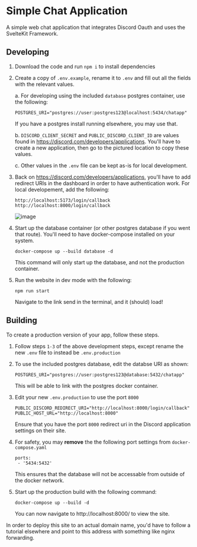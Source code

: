 # Simple Chat Application

A simple web chat application that integrates Discord Oauth and uses the SvelteKit Framework.

## Developing

1. Download the code and run `npm i` to install dependencies

2. Create a copy of `.env.example`, rename it to `.env` and fill out all the fields with the relevant values.

   a. For developing using the included `database` postgres container, use the following:

   ```
   POSTGRES_URI="postgres://user:postgres123@localhost:5434/chatapp"
   ```
   
   If you have a postgres install running elsewhere, you may use that.

   b. `DISCORD_CLIENT_SECRET` and `PUBLIC_DISCORD_CLIENT_ID` are values found in https://discord.com/developers/applications. You'll have to create a new application, then go to the pictured location to copy these values.

   c. Other values in the `.env` file can be kept as-is for local development.

3. Back on https://discord.com/developers/applications, you'll have to add redirect URIs in the dashboard in order to have authentication work. For local developement, add the following:

   ```
   http://localhost:5173/login/callback
   http://localhost:8000/login/callback
   ```
   
   ![image](https://user-images.githubusercontent.com/94007463/201015643-cf2c4912-37f3-4de1-b47b-7f00f4b9a17d.png)


4. Start up the database container (or other postgres database if you went that route). You'll need to have docker-compose installed on your system.

   ```
   docker-compose up --build database -d
   ```

   This command will only start up the database, and not the production container.

5. Run the website in dev mode with the following:

   ```
   npm run start
   ```

   Navigate to the link send in the terminal, and it (should) load!

## Building

To create a production version of your app, follow these steps.

1. Follow steps `1-3` of the above development steps, except rename the new `.env` file to instead be `.env.production`

2. To use the included postgres database, edit the databse URI as shown:

   ```
   POSTGRES_URI="postgres://user:postgres123@database:5432/chatapp"
   ```

   This will be able to link with the postgres docker container.

3. Edit your new `.env.production` to use the port `8000`

   ```
   PUBLIC_DISCORD_REDIRECT_URI="http://localhost:8000/login/callback"
   PUBLIC_HOST_URL="http://localhost:8000"
   ```

   Ensure that you have the port `8000` redirect uri in the Discord application settings on their site.

4. For safety, you may **remove** the the following port settings from `docker-compose.yaml`

   ```
   ports:
   	- '5434:5432'
   ```

   This ensures that the database will not be accessable from outside of the docker network.

5. Start up the production build with the following command:
   ```
   docker-compose up --build -d
   ```
   You can now navigate to http://localhost:8000/ to view the site.

In order to deploy this site to an actual domain name, you'd have to follow a tutorial elsewhere and point to this address with something like nginx forwarding.
